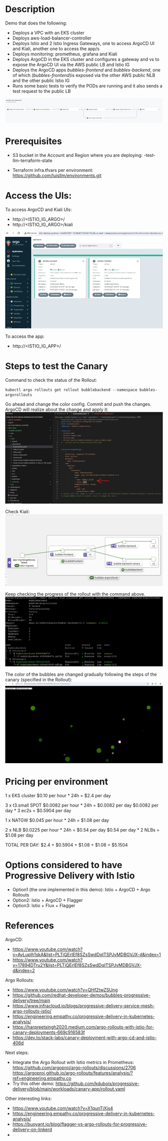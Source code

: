 # Description

Demo that does the following:
- Deploys a VPC with an EKS cluster
- Deploys aws-load-balancer-controller
- Deploys Istio and 2 Istio Ingress Gateways, one to access ArgoCD UI and Kiali, another one to access the app/s
- Deploys monitoring: prometheus, grafana and Kiali
- Deploys ArgoCD in the EKS cluster and configures a gateway and vs to expose the ArgoCD UI via the AWS public LB and Istio IG
- Deploys the ArgoCD apps *bubbles-frontend* and *bubbles-backend*, one of which (*bubbles-frontend*)is exposed via the other AWS public NLB and the other public Istio IG
- Runs some basic tests to verify the PODs are running and it also sends a test request to the public LB
  
![image workflow](./images/workflow.jpg)

# Prerequisites

- S3 bucket in the Account and Region where you are deploying: <environment>-test-llm-terraform-state
  
- Terraform infra.tfvars per environment: https://github.com/luisllm/environments.git


# Access the UIs:

To access ArgoCD and Kiali UIs:
- http://<ISTIO_IG_ARGO>/
- http://<ISTIO_IG_ARGO>/kiali

![image argocd](./images/argocd.jpg)

To access the app:
- http://<ISTIO_IG_APP>/


# Steps to test the Canary

Command to check the status of the Rollout:
```
kubectl argo rollouts get rollout bubblebackend --namespace bubbles-argorollouts
```

Go ahead and change the color config. Commit and push the changes. ArgoCD will realize about the change and apply it:
![image change](./images/change.jpg)

Check Kiali:
![image kiali](./images/kiali.jpg)

Keep checking the progress of the rollout with the command above.
![image rollout](./images/rollout.jpg)

The color of the bubbles are changed gradually following the steps of the canary (specified in the Rollout):
![image app](./images/app.jpg)



# Pricing per environment

1 x EKS cluster
$0.10 per hour * 24h = $2.4 per day

3 x t3.small SPOT
$0.0082 per hour * 24h =  $0.0082 per day 
$0.0082 per day * 3 ec2s = $0.5904 per day

1 x NATGW
$0.045 per hour * 24h = $1.08 per day

2 x NLB 
$0.0225 per hour * 24h = $0.54 per day
$0.54 per day * 2 NLBs = $1.08 per day

TOTAL PER DAY: $2.4 + $0.5904 + $1.08 + $1.08 = $5.1504


# Options considered to have Progressive Delivery with Istio
- Option1 (the one implemented in this demo): Istio + ArgoCD + Argo Rollouts
- Option2: Istio + ArgoCD + Flagger
- Option3: Istio + Flux + Flagger


# References

ArgoCD:
- https://www.youtube.com/watch?v=AvLuplh1skA&list=PLTiQErIEf8SZsSwdDqITSPJvMDBGVJX-d&index=1
- https://www.youtube.com/watch?v=17894DTru2Y&list=PLTiQErIEf8SZsSwdDqITSPJvMDBGVJX-d&index=2

Argo Rollouts:
- https://www.youtube.com/watch?v=QHf2twZSUng
- https://github.com/redhat-developer-demos/bubbles-progressive-delivery/tree/main
- https://www.infracloud.io/blogs/progressive-delivery-service-mesh-argo-rollouts-istio/
- https://engineering.empathy.co/progressive-delivery-in-kubernetes-analysis/
- https://harpreetsingh2020.medium.com/argo-rollouts-with-istio-for-canary-deployments-669c916583f
- https://dev.to/stack-labs/canary-deployment-with-argo-cd-and-istio-406d

Next steps:
- Integrate the Argo Rollout with Istio metrics in Prometheus: 
  https://github.com/argoproj/argo-rollouts/discussions/2706
  https://argoproj.github.io/argo-rollouts/features/analysis/?ref=engineering.empathy.co
- Try this other demo:
  https://github.com/kdubois/progressive-delivery/blob/main/workloads/canary-app/rollout.yaml
   
Other interesting links:
- https://www.youtube.com/watch?v=X1qunTjXjs4
- https://engineering.empathy.co/progressive-delivery-in-kubernetes-analysis/
- https://buoyant.io/blog/flagger-vs-argo-rollouts-for-progressive-delivery-on-linkerd
- 



